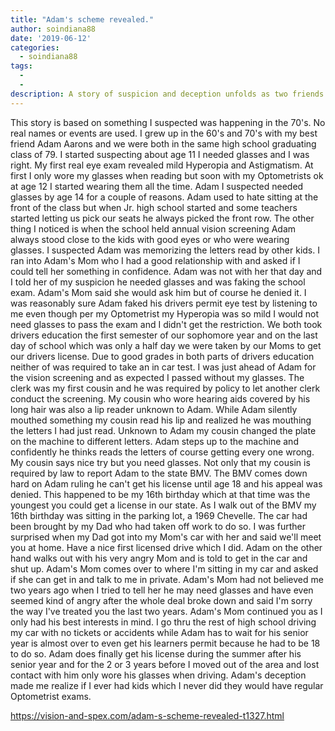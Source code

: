 ```yaml
---
title: "Adam's scheme revealed."
author: soindiana88
date: '2019-06-12'
categories:
  - soindiana88
tags:
  - 
  - 
description: A story of suspicion and deception unfolds as two friends navigate the need for glasses in the 70s.
---
```

This story is based on something I suspected was happening in the 70's. No real names or events are used. I grew up in the 60's and 70's with my best friend Adam Aarons and we were both in the same high school graduating class of 79. I started suspecting about age 11 I needed glasses and I was right. My first real eye exam revealed mild Hyperopia and Astigmatism. At first I only wore my glasses when reading but soon with my Optometrists ok at age 12 I started wearing them all the time. Adam I suspected needed glasses by age 14 for a couple of reasons. Adam used to hate sitting at the front of the class but when Jr. high school started and some teachers started letting us pick our seats he always picked the front row. The other  thing I noticed is when the school held annual vision screening Adam always stood close to the kids with good eyes or who were wearing glasses. I suspected Adam was memorizing the letters read by other kids. I ran into Adam's Mom who I had a good relationship with and asked if I could tell her something in confidence. Adam was not with her that day and I told her of my suspicion he needed glasses and was faking the school exam. Adam's Mom said she would ask him but of course he denied it. I was reasonably sure Adam faked his drivers permit eye test by listening to me even though per my Optometrist my Hyperopia was so mild I would not need glasses to pass the exam and I didn't get the restriction. We both took drivers education the first semester of our sophomore year and on the last day of school which was only a half day we were taken by our Moms to get our drivers license. Due to good grades in both parts of drivers education neither of was required to take an in car test. I was just ahead of Adam for the vision screening and as expected I passed without my glasses. The clerk was my first cousin and he was required by policy to let another clerk conduct the screening. My cousin who wore hearing aids covered by his long hair was also a lip reader unknown to Adam. While Adam silently mouthed something my cousin read his lip and realized he was mouthing the letters I had just read. Unknown to Adam my cousin changed the plate on the machine to different letters. Adam steps up to the machine and confidently he thinks reads the letters of course getting every one wrong. My cousin says nice try but you need glasses. Not only that my cousin is required by law to report Adam to the state BMV. The BMV comes down hard on Adam ruling he can't get his license until age 18 and his appeal was denied. This happened to be my 16th birthday which at that time was the youngest you could get a license in our state. As I walk out of the BMV my 16th birthday was sitting in the parking lot, a 1969 Chevelle. The car had been brought by my Dad who had taken off work to do so. I was further surprised when my Dad got into my Mom's car with her and said we'll meet you at home. Have a nice first licensed drive which I did. Adam on the other hand walks out with his very angry Mom and is told to get in the car and shut up. Adam's Mom comes over to where I'm sitting in my car and asked if she can get in and talk to me in private. Adam's Mom had not believed me two years ago when I tried to tell her he may need glasses and have even seemed kind of angry after the whole deal broke down and said I'm sorry the way I've treated you the last two years. Adam's Mom continued you as I only had his best interests in mind. I go thru the rest of high school driving my car with no tickets or accidents while Adam has to wait for his senior year is almost over to even get his learners permit because he had to be 18 to do so. Adam does finally get his license during the summer after his senior year and for the 2 or 3 years before I moved out of the area and lost contact with him only wore his glasses when driving. Adam's deception made me realize if I ever had kids which I never did they would have regular Optometrist exams.

https://vision-and-spex.com/adam-s-scheme-revealed-t1327.html